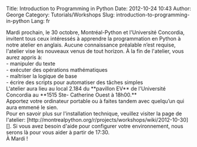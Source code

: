 Title: Introduction to Programming in Python
Date: 2012-10-24 10:43
Author: George
Category: Tutorials/Workshops
Slug: introduction-to-programming-in-python
Lang: fr

<div id="magicdomid25">
Mardi prochain, le 30 octobre, Montréal-Python et l'Université
Concordia, invitent tous ceux intéressés à apprendre la programmation en
Python à notre atelier en anglais. Aucune connaissance préalable n’est
requise, l'atelier vise les nouveaux venus de tout horizon. À la fin de
l'atelier, vous aurez appris à:
</div>
<div id="magicdomid27">
- manipuler du texte
</div>
<div id="magicdomid28">
- exécuter des opérations mathématiques
</div>
<div id="magicdomid29">
- maîtriser la logique de base
</div>
<div id="magicdomid30">
- écrire des scripts pour automatiser des tâches simples
</div>
<div id="magicdomid32">
</div>
<div>
L'atelier aura lieu au local 2.184 du **pavillon EV** de l'Université
Concordia au **1515 Ste- Catherine Ouest à 18h00.**
</div>
<div>
</div>
<div id="magicdomid34">
Apportez votre ordinateur portable ou à faites tandem avec quelqu’un qui
aura emmené le sien.
</div>
<div id="magicdomid36">
</div>
<div>
Pour en savoir plus sur l'installation technique, veuillez visiter la
page de l'atelier:
[http://montrealpython.org/r/projects/workshops/wiki/2012-10-30][]. Si
vous avez besoin d'aide pour configurer votre environnement, nous serons
là pour vous aider à partir de 17:30.
</div>
<div id="magicdomid38">
</div>
<div>
À Mardi !
</div>

  [http://montrealpython.org/r/projects/workshops/wiki/2012-10-30]: http://montrealpython.org/r/projects/workshops/wiki/2012-10-30
